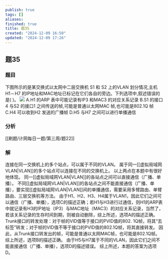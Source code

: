 ```yaml
---
publish: true
tags: []
aliases: 
finished: true
title: 题35
created: "2024-12-09 16:50"
updated: "2024-12-09 17:26"
---
```

## 题35
### 题目
下图所示的是某交换式以太网中二层交换机 S1 和 S2 上的VLAN 划分情况,主机 $\mathrm{H1\!\sim\!H7}$ 的IP地址和MAC地址已标记在它们各自的旁边。下列选项中,叙述错误的是( )。
![](https://img.hwenyi.live/202412100048231.webp)
A.H1 的ARP 表中可能记录有IP3 和MAC3 的对应关系记录
B.S1 的接口4 与S2 的接口1 之间传送的帧,可能是普通以太网MAC 帧,也可能是802.1Q 帧
C.H4 可以收到H2 发送的广播帧
D.H5 与H7 之间可以进行单播通信
### 分析
[[刷题/计网每日一题/第三周/题22]]
### 解
连接在同一交换机上的多个站点，可以属于不同的VLAN。
属于同一[[虚拟局域网VLAN|VLAN]]的多个站点可以连接在不同的交换机上。
以上两点在本题中有很好地体现。
同一[[虚拟局域网VLAN|VLAN]]的各站点之间可以直接通信（广播、单播）。
不同[[虚拟局域网VLAN|VLAN]]的各站点之间不能直接通信（广播、单播），要实现[[虚拟局域网VLAN|VLAN]]间的单播通信，需要采用多臂路由、单臂路由、三层交换机等方法。
由于H1、H2、H3、H4属于VLAN1，因此它们之间可以通信（广播、单播），选项C的描述正确；若H1与H3进行过通信，则H1的ARP表中就记录有H3的IP地址（IP3）与MAC地址（MAC3）的对应关系记录，当然了，若该关系记录的生存时间到期，则被自动删除，综上所述，选项A的描述正确。
Trunk接口的转发处理：对于帧的VID值等于接口的PVID值的802.
1Q帧，将其“去标签”转发；对于帧的VID值不等于接口的PVID值的802.1Q帧，将其直接转发。
因此，从Trunk接口转发出的帧，可能是普通以太网MAC帧，也可能是802.1Q帧。
综上所述，选项B的描述正确。
由于H5与H7属于不同的VLAN，因此它们之间不能直接通信（广播、单播），选项D的描述错误。
综上所述，本题的答案为选项D。
